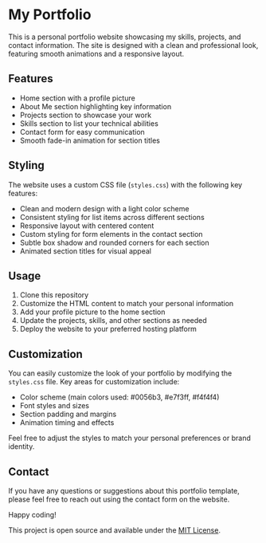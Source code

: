 # My Portfolio

This is a personal portfolio website showcasing my skills, projects, and contact information. The site is designed with a clean and professional look, featuring smooth animations and a responsive layout.

## Features

- Home section with a profile picture
- About Me section highlighting key information
- Projects section to showcase your work
- Skills section to list your technical abilities
- Contact form for easy communication
- Smooth fade-in animation for section titles

## Styling

The website uses a custom CSS file (`styles.css`) with the following key features:

- Clean and modern design with a light color scheme
- Consistent styling for list items across different sections
- Responsive layout with centered content
- Custom styling for form elements in the contact section
- Subtle box shadow and rounded corners for each section
- Animated section titles for visual appeal

## Usage

1. Clone this repository
2. Customize the HTML content to match your personal information
3. Add your profile picture to the home section
4. Update the projects, skills, and other sections as needed
5. Deploy the website to your preferred hosting platform

## Customization

You can easily customize the look of your portfolio by modifying the `styles.css` file. Key areas for customization include:

- Color scheme (main colors used: #0056b3, #e7f3ff, #f4f4f4)
- Font styles and sizes
- Section padding and margins
- Animation timing and effects

Feel free to adjust the styles to match your personal preferences or brand identity.

## Contact

If you have any questions or suggestions about this portfolio template, please feel free to reach out using the contact form on the website.

Happy coding!


This project is open source and available under the [MIT License](LICENSE).
